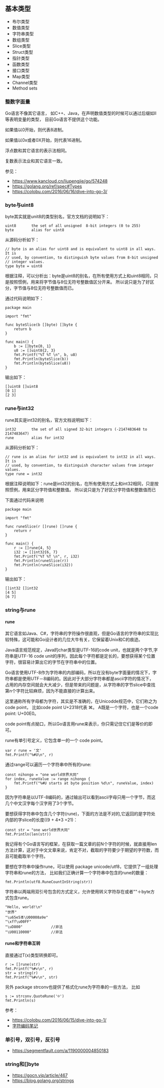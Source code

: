 ## 基本类型
* 布尔类型
* 数值类型
* 字符串类型
* 数组类型
* Slice类型
* Struct类型
* 指针类型
* 函数类型
* 接口类型
* Map类型
* Channel类型
* Method sets

### 整数字面量
Go语言不像其它语言， 如C++、Java，在声明数值类型的时候可以通过后缀如ll等表明变量的类型， 目前Go语言不提供这个功能。

如果值以0开始，则代表8进制。

如果值以0x或者0X开始，则代表16进制。

浮点数和其它语言的表示法相同。

复数表示法业和其它语言一致。

参见：
* https://www.kancloud.cn/liupengjie/go/574248
* https://golang.org/ref/spec#Types
* https://colobu.com/2016/06/16/dive-into-go-3/

### byte与uint8
byte其实就是unit8的类型别名，官方文档的说明如下：
```
uint8       the set of all unsigned  8-bit integers (0 to 255)
byte        alias for uint8
```
从源码分析如下：
```
// byte is an alias for uint8 and is equivalent to uint8 in all ways. It is
// used, by convention, to distinguish byte values from 8-bit unsigned
// integer values.
type byte = uint8
```
根据注释，可以分析出：byte是uint8的别名，在所有使用方式上和uint8相同，只是按照惯例，用来将字节值与8位无符号整数值区分开来。
所以说只是为了好区分，字节值与8位无符号整数值而已。

通过代码说明如下：
```
package main

import "fmt"

func byteSlice(b []byte) []byte {
    return b
}

func main() {
    b := []byte{0, 1}
    u8 := []uint8{2, 3}
    fmt.Printf("%T %T \n", b, u8)
    fmt.Println(byteSlice(b))
    fmt.Println(byteSlice(u8))
}
```
输出如下：
```
[]uint8 []uint8
[0 1]
[2 3]
```
### rune与int32
rune其实是int32的别名，官方文档说明如下：
```
int32       the set of all signed 32-bit integers (-2147483648 to 2147483647)
rune        alias for int32
```
从源码分析如下：
```
// rune is an alias for int32 and is equivalent to int32 in all ways. It is
// used, by convention, to distinguish character values from integer values.
type rune = int32
```
根据注释说明如下：rune是int32的别名，在所有使用方式上和int32相同，只是按照惯例，用来区分字符值和整数值。
所以说只是为了好区分字符值和整数值而已

下面通过代码来说明
```
package main

import "fmt"

func runeSlice(r []rune) []rune {
    return r
}

func main() {
    r := []rune{4, 5}
    i32 := []int32{6, 7}
    fmt.Printf("%T %T \n", r, i32)
    fmt.Println(runeSlice(r))
    fmt.Println(runeSlice(i32))
}
```
输出如下：
```
[]int32 []int32
[4 5]
[6 7]
```
### string与rune
#### rune
其它语言如Java、C#，字符串的字符操作很直观，但是Go语言的字符串的实现比较特殊，这可能和Go设计者的几位大牛有关，它保留着Unix和C的痕迹。

Java语言规范规定，Java的char类型是UTF-16的code unit，也就是两个字节,字符串是UTF-16 code unit的序列，因此每个字符都是定长的，要想获得某个位置字符，很容易计算出它的字节在字符串中的位置。

Go语言使用UTF-8作为字符串的内部编码，所以在没有byte字面量的情况下，字符串都是使用UTF－8编码的。因此对于大部分字符串都是ascii字符的情况下，
占用的内存空间就会大大减少，但是带来的问题是，从字符串的字节slice中查找第n个字符比较麻烦，因为不能直接的计算出来。

这里通称所有字母都为字符，其实是不准确的，在Unicodde规范中，它们称之为code point， 比如code point U+2318代表 ⌘。
A既是一个字符，也是一个code point: U+00E0。

code point有点拗口，所以Go语言用rune来表示，你只需记住它们是等价的即可。

rune有单引号定义，它包含单一的一个 code point。
```
var r rune = '文'
fmt.Printf("%#U\n", r)
```
通过range可以遍历一个字符串中所有的rune:
```
const nihongo = "one world世界大同"
for index, runeValue := range nihongo {
	fmt.Printf("%#U starts at byte position %d\n", runeValue, index)
}
```
因为字符串是以UTF-8编码的，通过输出可以看到ascii字母只用一个字节，而这几个中文汉字每个汉字用了3个字节。

要想获得字符串中包含几个字符(rune)，下面的方法是不对的,它返回的是字符处内部的字slice的长度((9 + 4*3 =21)：
```
const str = "one world世界大同"
fmt.Println(len(str))
```
我记得有个Go语言写的框架，在获取一篇文章的前N个字符的时候，就直接用len方法计算，这对于中文文章来说，肯定不对，截取的字符要少于期望的字符数，而且可能截取半个字符。

要想在字符串中操作rune，可以使用 package unicode/utf8，它提供了一组处理字符串和rune的方法，
比如我们正确计算一个字符串中包含的rune的数量：
```
fmt.Println(utf8.RuneCountInString(str))
```
字符串以两端用双引号包含的方式定义，允许使用转义字符存在或者"\"＋byte方式包含rune。
```
"Hello, world!\n"
"世界"
"\u65e5本\U00008a9e"
"\xff\u00FF"
"\uD800"             //非法
"\U00110000"         //非法
```
#### rune和字符串互转
直接通过T(x)类型转换即可。
```
r := []rune(str)
fmt.Printf("%#v\n", r)
str = string(r)
fmt.Printf("%#v\n", str)
```
另外 package strconv也提供了格式化rune为字符串的一些方法， 比如
```
s := strconv.QuoteRune('☺')
fmt.Println(s)
```
参考：
* https://colobu.com/2016/06/15/dive-into-go-1/
* [字符编码笔记](http://www.ruanyifeng.com/blog/2007/10/ascii_unicode_and_utf-8.html)
### 单引号，双引号，反引号
* https://segmentfault.com/a/1190000004850183

### string和[]byte
* https://gocn.vip/article/467
* https://blog.golang.org/strings
